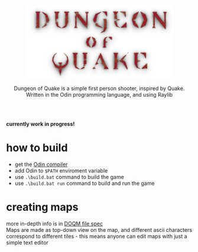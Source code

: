 <p align="center">
  <img src="/build/assets/textures/dungeon_of_quake_logo.png" width="400">  
</p>

<p align="center">
  Dungeon of Quake is a simple first person shooter, inspired by Quake.
  </br>
  Written in the Odin programming language, and using Raylib
</p>
</br>
</br>

**currently work in progress!**

# how to build
- get the [Odin compiler](https://github.com/odin-lang/Odin)
- add Odin to `$PATH` enviroment variable
- use `.\build.bat` command to build the game  
- use `.\build.bat run` command to build and run the game  



# creating maps
more in-depth info is in [DOQM file spec](doqm_format_spec.md)  
Maps are made as top-down view on the map, and different ascii characters correspond to different tiles - this means anyone can edit maps with just a simple text editor
